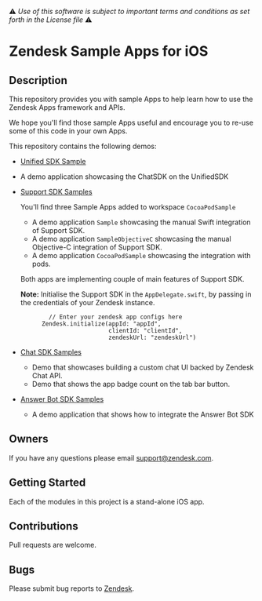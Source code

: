 :warning: *Use of this software is subject to important terms and conditions as set forth in the License file* :warning:

# Zendesk Sample Apps for iOS

## Description
This repository provides you with sample Apps to help learn how to use the Zendesk Apps framework and APIs.

We hope you'll find those sample Apps useful and encourage you to re-use some of this code in your own Apps.

This repository contains the following demos:
- [Unified SDK Sample](UnifiedSDK)
 - A demo application showcasing the ChatSDK on the UnifiedSDK
 
- [Support SDK Samples](SupportSDKSamples)

  You'll find three Sample Apps added to workspace `CocoaPodSample`
  - A demo application `Sample` showcasing the manual Swift integration of Support SDK.
  - A demo application `SampleObjectiveC` showcasing the manual Objective-C integration of Support SDK.
  - A demo application `CocoaPodSample` showcasing the integration with pods.
  
  Both apps are implementing couple of main features of Support SDK.
  
  **Note:** Initialise the Support SDK in the `AppDelegate.swift`, by passing in the credentials of your Zendesk instance.
  ```
          // Enter your zendesk app configs here
        Zendesk.initialize(appId: "appId",
                           clientId: "clientId",
                           zendeskUrl: "zendeskUrl")
  ```
                           
- [Chat SDK Samples](ChatSDKSamples)
  - Demo that showcases building a custom chat UI backed by Zendesk Chat API.
  - Demo that shows the app badge count on the tab bar button.
- [Answer Bot SDK Samples](AnswerBotSDKSample)
  - A demo application that shows how to integrate the Answer Bot SDK

## Owners
If you have any questions please email support@zendesk.com.

## Getting Started
Each of the modules in this project is a stand-alone iOS app.

## Contributions
Pull requests are welcome.

## Bugs
Please submit bug reports to [Zendesk](https://support.zendesk.com/requests/new).
